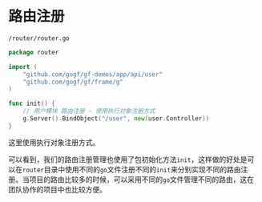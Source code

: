 # 路由注册
`/router/router.go`
```go
package router

import (
    "github.com/gogf/gf-demos/app/api/user"
    "github.com/gogf/gf/frame/g"
)

func init() {
    // 用户模块 路由注册 - 使用执行对象注册方式
    g.Server().BindObject("/user", new(user.Controller))
}
```

这里使用执行对象注册方式。

可以看到，我们的路由注册管理也使用了包初始化方法`init`，这样做的好处是可以在`router`目录中使用不同的`go`文件注册不同的`init`来分别实现不同的路由注册。当项目的路由比较多的时候，可以采用不同的`go`文件管理不同的路由，这在团队协作的项目中也比较方便。